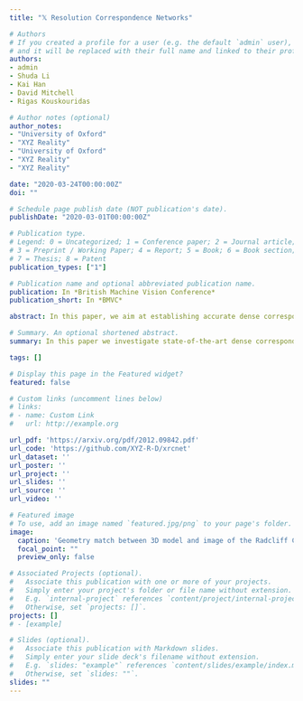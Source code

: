 ```yaml
---
title: "𝕏 Resolution Correspondence Networks"

# Authors
# If you created a profile for a user (e.g. the default `admin` user), write the username (folder name) here 
# and it will be replaced with their full name and linked to their profile.
authors:
- admin
- Shuda Li
- Kai Han
- David Mitchell
- Rigas Kouskouridas

# Author notes (optional)
author_notes:
- "University of Oxford"
- "XYZ Reality"
- "University of Oxford"
- "XYZ Reality"
- "XYZ Reality"

date: "2020-03-24T00:00:00Z"
doi: ""

# Schedule page publish date (NOT publication's date).
publishDate: "2020-03-01T00:00:00Z"

# Publication type.
# Legend: 0 = Uncategorized; 1 = Conference paper; 2 = Journal article;
# 3 = Preprint / Working Paper; 4 = Report; 5 = Book; 6 = Book section;
# 7 = Thesis; 8 = Patent
publication_types: ["1"]

# Publication name and optional abbreviated publication name.
publication: In *British Machine Vision Conference*
publication_short: In *BMVC*

abstract: In this paper, we aim at establishing accurate dense correspondences between a pair of images with overlapping field of view under challenging illumination variation, viewpoint changes, and style differences. Through an extensive ablation study of the state-of-the-art correspondence networks, we surprisingly discovered that the widely adopted 4D correlation tensor and its related learning and processing modules could be de-parameterised and removed from training with merely a minor impact over the final matching accuracy. Disabling these computational expensive modules dramatically speeds up the training procedure and allows to use 4 times bigger batch size, which in turn compensates for the accuracy drop. Together with a multi-GPU inference stage, our method facilitates the systematic investigation of the relationship between matching accuracy and up-sampling resolution of the native testing images from 1280 to 4K. This leads to discovery of the existence of an optimal resolution 𝕏 that produces accurate matching performance surpassing the state-of-the-art methods particularly over the lower error band on public benchmarks for the proposed network.

# Summary. An optional shortened abstract.
summary: In this paper we investigate state-of-the-art dense correspondence networks and their ability to process high-resolution images. This leads to discovery of the existence of an optimal resolution 𝕏.

tags: []

# Display this page in the Featured widget?
featured: false

# Custom links (uncomment lines below)
# links:
# - name: Custom Link
#   url: http://example.org

url_pdf: 'https://arxiv.org/pdf/2012.09842.pdf'
url_code: 'https://github.com/XYZ-R-D/xrcnet'
url_dataset: ''
url_poster: ''
url_project: ''
url_slides: ''
url_source: ''
url_video: ''

# Featured image
# To use, add an image named `featured.jpg/png` to your page's folder. 
image:
  caption: 'Geometry match between 3D model and image of the Radcliff Camera in Oxford'
  focal_point: ""
  preview_only: false

# Associated Projects (optional).
#   Associate this publication with one or more of your projects.
#   Simply enter your project's folder or file name without extension.
#   E.g. `internal-project` references `content/project/internal-project/index.md`.
#   Otherwise, set `projects: []`.
projects: []
# - [example]

# Slides (optional).
#   Associate this publication with Markdown slides.
#   Simply enter your slide deck's filename without extension.
#   E.g. `slides: "example"` references `content/slides/example/index.md`.
#   Otherwise, set `slides: ""`.
slides: ""
---
```

<!-- 
{{% callout note %}}
Click the *Cite* button above to demo the feature to enable visitors to import publication metadata into their reference management software.
{{% /callout %}}

{{% callout note %}}
Create your slides in Markdown - click the *Slides* button to check out the example.
{{% /callout %}}

Supplementary notes can be added here, including [code, math, and images](https://wowchemy.com/docs/writing-markdown-latex/). 
-->
